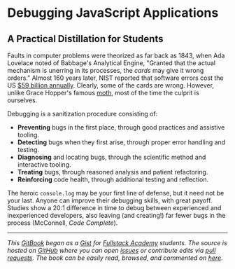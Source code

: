 # Debugging JavaScript Applications

## A Practical Distillation for Students

Faults in computer problems were theorized as far back as 1843, when Ada Lovelace noted of Babbage's Analytical Engine, "Granted that the actual mechanism is unerring in its processes, the *cards* may give it wrong orders." Almost 160 years later, NIST reported that software errors cost the US [$59 billion annually]((http://bit.ly/2k2z8he)). Clearly, some of the cards are wrong. However, unlike Grace Hopper's famous [moth](https://upload.wikimedia.org/wikipedia/commons/8/8a/H96566k.jpg), most of the time the culprit is ourselves.

Debugging is a sanitization procedure consisting of:

* **Preventing** bugs in the first place, through good practices and assistive tooling.
* **Detecting** bugs when they first arise, through proper error handling and testing.
* **Diagnosing** and locating bugs, through the scientific method and interactive tooling.
* **Treating** bugs, through reasoned analysis and patient refactoring.
* **Reinforcing** code health, through additional testing and reflection.

The heroic `console.log` may be your first line of defense, but it need not be your last. Anyone can improve their debugging skills, with great payoff. Studies show a 20:1 difference in time to debug between experienced and inexperienced developers, also leaving (and creating!) far fewer bugs in the process (McConnell, *Code Complete*).

---

*This [GitBook](https://www.gitbook.com) began as a [Gist](https://gist.github.com/glebec/8a0d06e54a4b3f95a33392f948e97b6a) for [Fullstack Academy](https://www.fullstackacademy.com/) students. The source is hosted on [GitHub](https://github.com/glebec/debugging-js) where you can open [issues](https://github.com/glebec/debugging-js/issues) or contribute edits via [pull requests](https://github.com/glebec/debugging-js/pulls). The book can be easily read, browsed, and commented on [here](http://bit.ly/debugging-js).*
